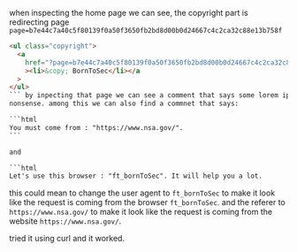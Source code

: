 when inspecting the home page we can see, the copyright part is redirecting page `		page=b7e44c7a40c5f80139f0a50f3650fb2bd8d00b0d24667c4c2ca32c88e13b758f`

````html
<ul class="copyright">
  <a
    href="?page=b7e44c7a40c5f80139f0a50f3650fb2bd8d00b0d24667c4c2ca32c88e13b758f"
    ><li>&copy; BornToSec</li></a
  >
</ul>
``` by inpecting that page we can see a comment that says some lorem ipsum
nonsense. among this we can also find a commnet that says: 

```html 
You must come from : "https://www.nsa.gov/". 
``` 

and 

```html 
Let's use this browser : "ft_bornToSec". It will help you a lot.
````

this could mean to change the user agent to `ft_bornToSec` to make it look like the request is coming from the browser `ft_bornToSec`. and the referer to `https://www.nsa.gov/` to make it look like the request is coming from the website `https://www.nsa.gov/`.

tried it using curl and it worked.